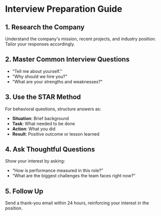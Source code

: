 # Interview Preparation Guide

## 1. Research the Company

Understand the company's mission, recent projects, and industry position. Tailor your responses accordingly.

## 2. Master Common Interview Questions

- "Tell me about yourself."
- "Why should we hire you?"
- "What are your strengths and weaknesses?"

## 3. Use the STAR Method

For behavioral questions, structure answers as:

- **Situation**: Brief background
- **Task**: What needed to be done
- **Action**: What you did
- **Result**: Positive outcome or lesson learned

## 4. Ask Thoughtful Questions

Show your interest by asking:

- “How is performance measured in this role?”
- “What are the biggest challenges the team faces right now?”

## 5. Follow Up

Send a thank-you email within 24 hours, reinforcing your interest in the position.
